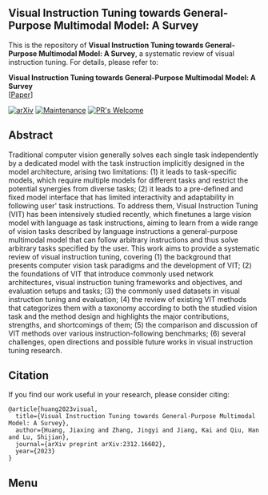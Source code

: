 ## Visual Instruction Tuning towards General-Purpose Multimodal Model: A Survey
This is the repository of **Visual Instruction Tuning towards General-Purpose Multimodal Model: A Survey**, a systematic review of visual instruction tuning. For details, please refer to:

**Visual Instruction Tuning towards General-Purpose Multimodal Model: A Survey**  
 [[Paper](https://arxiv.org/abs/2312.16602)]
 
[![arXiv](https://img.shields.io/badge/arXiv-2312.16602-b31b1b.svg)](https://arxiv.org/abs/2312.16602) 
[![Maintenance](https://img.shields.io/badge/Maintained%3F-yes-green.svg)](https://GitHub.com/Naereen/StrapDown.js/graphs/commit-activity) 
[![PR's Welcome](https://img.shields.io/badge/PRs-welcome-brightgreen.svg?style=flat)](http://makeapullrequest.com)
<!-- [![made-with-Markdown](https://img.shields.io/badge/Made%20with-Markdown-1f425f.svg)](http://commonmark.org) -->
<!-- [![Documentation Status](https://readthedocs.org/projects/ansicolortags/badge/?version=latest)](http://ansicolortags.readthedocs.io/?badge=latest) -->

## Abstract

Traditional computer vision generally solves each single task independently by a dedicated model with the task instruction implicitly designed in the model architecture, arising two limitations: (1) it leads to task-specific models, which require multiple models for different tasks and restrict the potential synergies from diverse tasks; (2) it leads to a pre-defined and fixed model interface that has limited interactivity and adaptability in following user' task instructions. To address them, Visual Instruction Tuning (VIT) has been intensively studied recently, which finetunes a large vision model with language as task instructions, aiming to learn from a wide range of vision tasks described by language instructions a general-purpose multimodal model that can follow arbitrary instructions and thus solve arbitrary tasks specified by the user. This work aims to provide a systematic review of visual instruction tuning, covering (1) the background that presents computer vision task paradigms and the development of VIT; (2) the foundations of VIT that introduce commonly used network architectures, visual instruction tuning frameworks and objectives, and evaluation setups and tasks; (3) the commonly used datasets in visual instruction tuning and evaluation; (4) the review of existing VIT methods that categorizes them with a taxonomy according to both the studied vision task and the method design and highlights the major contributions, strengths, and shortcomings of them; (5) the comparison and discussion of VIT methods over various instruction-following benchmarks; (6) several challenges, open directions and possible future works in visual instruction tuning research.

## Citation
If you find our work useful in your research, please consider citing:
```
@article{huang2023visual,
  title={Visual Instruction Tuning towards General-Purpose Multimodal Model: A Survey},
  author={Huang, Jiaxing and Zhang, Jingyi and Jiang, Kai and Qiu, Han and Lu, Shijian},
  journal={arXiv preprint arXiv:2312.16602},
  year={2023}
}
```

## Menu








